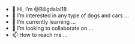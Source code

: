 - 👋 Hi, I’m @Biligdalai18
- 👀 I’m interested in any type of dogs and cars ...
- 🌱 I’m currently learning ...
- 💞️ I’m looking to collaborate on ...
- 📫 How to reach me ...

<!---
Biligdalai18/Biligdalai18 is a ✨ special ✨ repository because its `README.md` (this file) appears on your GitHub profile.
You can click the Preview link to take a look at your changes.
--->
